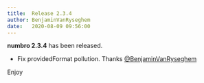 ```yaml
---
title:  Release 2.3.4
author: BenjaminVanRyseghem
date:   2020-08-09 09:56:00
---
```


**numbro 2.3.4** has been released.

- Fix providedFormat pollution. Thanks [@BenjaminVanRyseghem](https://github.com/BenjaminVanRyseghem)

Enjoy <i class="fa fa-smile-o">
